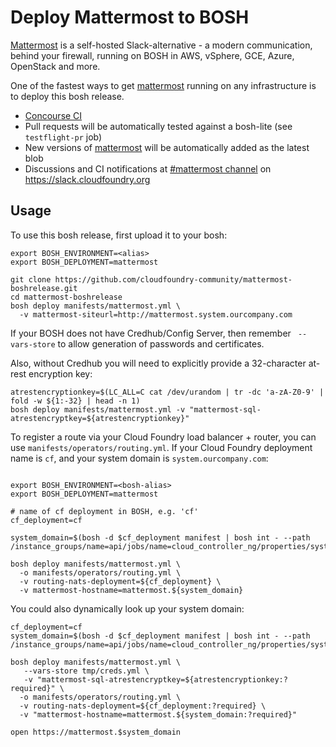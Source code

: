 # Deploy Mattermost to BOSH

[Mattermost](https://about.mattermost.com/) is a self-hosted Slack-alternative - a modern communication, behind your firewall, running on BOSH in AWS, vSphere, GCE, Azure, OpenStack and more.

One of the fastest ways to get [mattermost](https://about.mattermost.com/) running on any infrastructure is to deploy this bosh release.

* [Concourse CI](https://ci.starkandwayne.com/teams/main/pipelines/mattermost-boshrelease?groups=mattermost-boshrelease)
* Pull requests will be automatically tested against a bosh-lite (see `testflight-pr` job)
* New versions of [mattermost](https://about.mattermost.com/) will be automatically added as the latest blob
* Discussions and CI notifications at [#mattermost channel](https://cloudfoundry.slack.com/messages/C6T7KPKF0/) on https://slack.cloudfoundry.org

## Usage

To use this bosh release, first upload it to your bosh:

```
export BOSH_ENVIRONMENT=<alias>
export BOSH_DEPLOYMENT=mattermost

git clone https://github.com/cloudfoundry-community/mattermost-boshrelease.git
cd mattermost-boshrelease
bosh deploy manifests/mattermost.yml \
  -v mattermost-siteurl=http://mattermost.system.ourcompany.com
```

If your BOSH does not have Credhub/Config Server, then remember ` --vars-store` to allow generation of passwords and certificates.

Also, without Credhub you will need to explicitly provide a 32-character at-rest encryption key:

```
atrestencryptionkey=$(LC_ALL=C cat /dev/urandom | tr -dc 'a-zA-Z0-9' | fold -w ${1:-32} | head -n 1)
bosh deploy manifests/mattermost.yml -v "mattermost-sql-atrestencryptkey=${atrestencryptionkey}"
```

To register a route via your Cloud Foundry load balancer + router, you can use `manifests/operators/routing.yml`. If your Cloud Foundry deployment name is `cf`, and your system domain is `system.ourcompany.com`:

```

export BOSH_ENVIRONMENT=<bosh-alias>
export BOSH_DEPLOYMENT=mattermost

# name of cf deployment in BOSH, e.g. 'cf'
cf_deployment=cf

system_domain=$(bosh -d $cf_deployment manifest | bosh int - --path /instance_groups/name=api/jobs/name=cloud_controller_ng/properties/system_domain)

bosh deploy manifests/mattermost.yml \
  -o manifests/operators/routing.yml \
  -v routing-nats-deployment=${cf_deployment} \
  -v mattermost-hostname=mattermost.${system_domain}
```

You could also dynamically look up your system domain:

```
cf_deployment=cf
system_domain=$(bosh -d $cf_deployment manifest | bosh int - --path /instance_groups/name=api/jobs/name=cloud_controller_ng/properties/system_domain)

bosh deploy manifests/mattermost.yml \
   --vars-store tmp/creds.yml \
   -v "mattermost-sql-atrestencryptkey=${atrestencryptionkey:?required}" \
  -o manifests/operators/routing.yml \
  -v routing-nats-deployment=${cf_deployment:?required} \
  -v "mattermost-hostname=mattermost.${system_domain:?required}"

open https://mattermost.$system_domain
```
